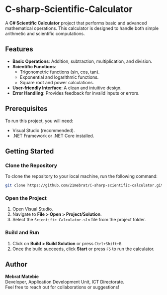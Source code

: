 # C-sharp-Scientific-Calculator

A **C# Scientific Calculator** project that performs basic and advanced mathematical operations. This calculator is designed to handle both simple arithmetic and scientific computations.


## Features
- **Basic Operations**: Addition, subtraction, multiplication, and division.
- **Scientific Functions**:
  - Trigonometric functions (sin, cos, tan).
  - Exponential and logarithmic functions.
  - Square root and power calculations.
- **User-friendly Interface**: A clean and intuitive design.
- **Error Handling**: Provides feedback for invalid inputs or errors.


## Prerequisites
To run this project, you will need:
- Visual Studio (recommended).
- .NET Framework or .NET Core installed.



## Getting Started

### Clone the Repository
To clone the repository to your local machine, run the following command:

```bash
git clone https://github.com/21mebrat/C-sharp-scientific-calculator.git
```

### Open the Project
1. Open Visual Studio.
2. Navigate to **File > Open > Project/Solution**.
3. Select the `Scientific Calculator.sln` file from the project folder.

### Build and Run
1. Click on **Build > Build Solution** or press `Ctrl+Shift+B`.
2. Once the build succeeds, click **Start** or press `F5` to run the calculator.


## Author
**Mebrat Matebie**  
Developer, Application Development Unit, ICT Directorate.  
Feel free to reach out for collaborations or suggestions!
```


